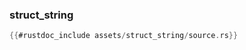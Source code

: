 ### struct_string

```rust
{{#rustdoc_include assets/struct_string/source.rs}}
```
<div class="flex-container vis_block" style="position:relative; margin-left:-75px; margin-right:-75px; display: flex;">
	<object type="image/svg+xml" class="struct_string code_panel" data="assets/struct_string/vis_code.svg"></object>
	<object type="image/svg+xml" class="struct_string tl_panel" data="assets/struct_string/vis_timeline.svg" style="width: auto;" onmouseenter="helpers('struct_string')"></object>
</div>